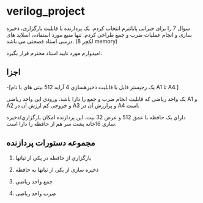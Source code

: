# verilog_project

سوال 7 را برای جبرانی پایانترم انتخاب کردم. یک پردازنده با قابلیت بارگزاری، ذخیره سازی و انجام عملیات ضرب و جمع طراحی کردم. تنها منبع مورد استفاده، اسلاید های درسی استاد فصحتی می باشد. (لکچر 8 memory)

امیدوارم مورد تایید استاد محترم قرار بگیرد.
## اجزا
-[یک رجیستر فایل با قابلیت ذخیرهسازي  4 آرایه  512 بیتی هاي با نام  A1 تا A4.] 

یک واحد ریاضی که قابلیت انجام ضرب و جمع را دارا باشد. ورودي این واحد ریاضی A1 و A2 و خروجی کم ارزش آن در A3 و پرارزش آن در  A4 است.

داراي یک حافظه با عمق 512 و عرض 32 بیت. این پردازنده امکان بارگزاري/ذخیره سازي  16خانه پشت سر هم از حافظه را دارا است.
## مجموعه دستورات پردازنده
1. بارگزاري از حافظه در یکی از ثباتها  

2. ذخیره سازی از یکی از ثباتها به حافظه  

3. جمع واحد ریاضی

4. ضرب واحد ریاضی
